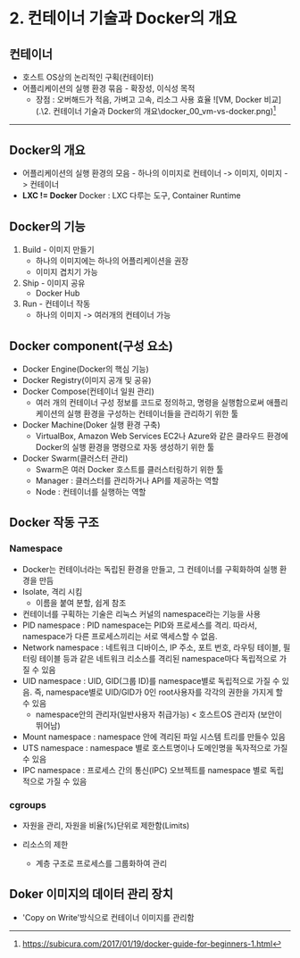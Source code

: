 # 2. 컨테이너 기술과 Docker의 개요

## 컨테이너
* 호스트 OS상의 논리적인 구획(컨테이터)
* 어플리케이션의 실행 환경 묶음 - 확장성, 이식성 목적
	- 장점 : 오버해드가 적음, 가벼고 고속, 리소그 사용 효율
![VM, Docker 비교](.\2. 컨테이너 기술과 Docker의 개요\docker_00_vm-vs-docker.png)[^VM, Docker 비교]

---
[^VM, Docker 비교]:https://subicura.com/2017/01/19/docker-guide-for-beginners-1.html

## Docker의 개요
* 어플리케이션의 실행 환경의 모음 - 하나의 이미지로
컨테이너 -> 이미지, 이미지 -> 컨테이너
* __LXC != Docker__
Docker : LXC 다루는 도구, Container Runtime

## Docker의 기능
1. Build - 이미지 만들기
	* 하나의 이미지에는 하나의 어플리케이션을 권장
	* 이미지 겹치기 가능
2. Ship - 이미지 공유
	* Docker Hub
3. Run - 컨테이너 작동
	* 하나의 이미지 -> 여러개의 컨테이너 가능
	
## Docker component(구성 요소)
* Docker Engine(Docker의 핵심 기능)
* Docker Registry(이미지 공개 및 공유)
* Docker Compose(컨테이너 일원 관리)
	- 여러 개의 컨테이너 구성 정보를 코드로 정의하고, 명령을 실행함으로써 애플리케이션의 실행 환경을 구성하는 컨테이너들을 관리하기 위한 툴
* Docker Machine(Doker 실행 환경 구축)
	- VirtualBox, Amazon Web Services EC2나 Azure와 같은 클라우드 환경에 Docker의 실행 환경을 명령으로 자동 생성하기 위한 툴
* Docker Swarm(클러스터 관리)
	- Swarm은 여러 Docker 호스트를 클러스터링하기 위한 툴
	- Manager : 클러스터를 관리하거나 API를 제공하는 역할
	- Node : 컨테이너를 실행하는 역할

## Docker 작동 구조

### Namespace
* Docker는 컨테이너라는 독립된 환경을 만들고, 그 컨테이너를 구획화하여 실행 환경을 만듬
* Isolate, 격리 시킴
    - 이름을 붙여 분할, 쉽게 참조
* 컨테이너를 구획하는 기술은 리눅스 커널의 namespace라는 기능을 사용
* PID namespace : PID namespace는 PID와 프로세스를 격리. 따라서, namespace가 다른 프로세스끼리는 서로 액세스할 수 없음.
* Network namespace : 네트워크 디바이스, IP 주소, 포트 번호, 라우팅 테이블, 필터링 테이블 등과 같은 네트워크 리소스를 격리된 namespace마다 독립적으로 가질 수 있음
* UID namespace : UID, GID(그룹 ID)를 namespace별로 독립적으로 가질 수 있음. 즉, namespace별로 UID/GID가 0인 root사용자를 각각의 권한을 가지게 할 수 있음
	- namespace안의 관리자(일반사용자 취급가능) < 호스트OS 관리자 (보안이 뛰어남)
* Mount namespace : namespace 안에 격리된 파일 시스템 트리를 만들수 있음
* UTS namespace : namespace 별로 호스트명이나 도메인명을 독자적으로 가질 수 있음
* IPC namespace : 프로세스 간의 통신(IPC) 오브젝트를 namespace 별로 독립적으로 가질 수 있음

### cgroups
* 자원을 관리, 자원을 비율(%)단위로 제한함(Limits)
	
* 리소스의 제한
	
	- 계층 구조로 프로세스를 그룹화하여 관리
	
	
## Doker 이미지의 데이터 관리 장치 
* 'Copy on Write'방식으로 컨테이너 이미지를 관리함